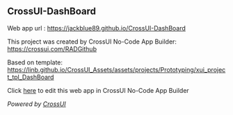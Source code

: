 ## CrossUI-DashBoard
Web app url : https://jackblue89.github.io/CrossUI-DashBoard

This project was created by CrossUI No-Code App Builder: https://crossui.com/RADGithub

Based on template: https://linb.github.io/CrossUI_Assets/assets/projects/Prototyping/xui_project_tpl_DashBoard

Click [here](https://crossui.com/RADGithub/#!from=github&owner=jackblue89&repo=CrossUI-DashBoard) to edit this web app in CrossUI No-Code App Builder

<i>Powered by [CrossUI](https://crossui.com)</i>
